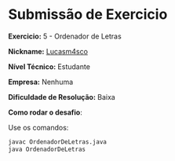 # Submissão de Exercicio

**Exercicio:** 5 - Ordenador de Letras

**Nickname:** [Lucasm4sco](https://github.com/Lucasm4sco)

**Nível Técnico:** Estudante

**Empresa:** Nenhuma 

**Dificuldade de Resolução:** Baixa

**Como rodar o desafio**: 

Use os comandos: 

```bash
javac OrdenadorDeLetras.java
java OrdenadorDeLetras
```
